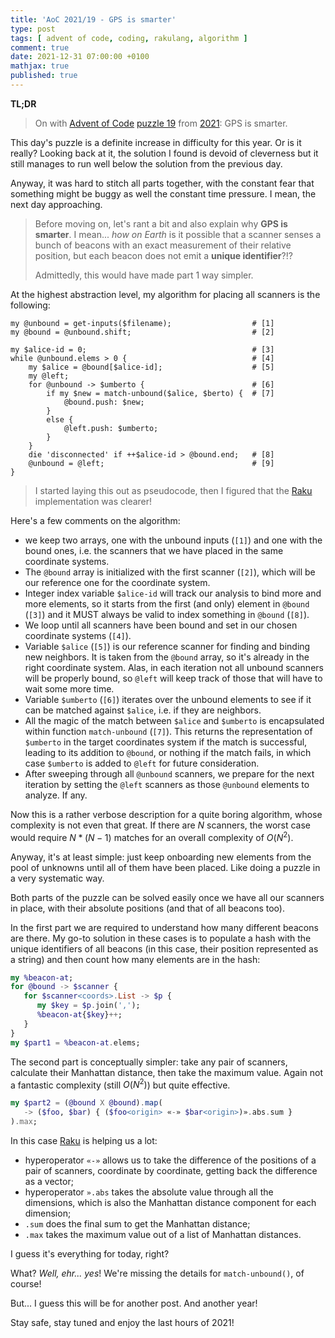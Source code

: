 ```yaml
---
title: 'AoC 2021/19 - GPS is smarter'
type: post
tags: [ advent of code, coding, rakulang, algorithm ]
comment: true
date: 2021-12-31 07:00:00 +0100
mathjax: true
published: true
---
```


**TL;DR**

> On with [Advent of Code][] [puzzle 19][puzzle] from [2021][aoc2021]:
> GPS is smarter.

This day's puzzle is a definite increase in difficulty for this year. Or
is it really? Looking back at it, the solution I found is devoid of
cleverness but it still manages to run well below the solution from the
previous day.

Anyway, it was hard to stitch all parts together, with the constant fear
that something might be buggy as well the constant time pressure. I
mean, the next day approaching.

> Before moving on, let's rant a bit and also explain why **GPS is
> smarter**. I mean... *how on Earth* is it possible that a scanner
> senses a bunch of beacons with an exact measurement of their relative
> position, but each beacon does not emit a **unique identifier**?!?
>
> Admittedly, this would have made part 1 way simpler.

At the highest abstraction level, my algorithm for placing all scanners
is the following:

```
my @unbound = get-inputs($filename);                  # [1]
my @bound = @unbound.shift;                           # [2]

my $alice-id = 0;                                     # [3]
while @unbound.elems > 0 {                            # [4]
    my $alice = @bound[$alice-id];                    # [5]
    my @left;
    for @unbound -> $umberto {                        # [6]
        if my $new = match-unbound($alice, $berto) {  # [7]
            @bound.push: $new;
        }
        else {
            @left.push: $umberto;
        }
    }
    die 'disconnected' if ++$alice-id > @bound.end;   # [8]
    @unbound = @left;                                 # [9]
}
```

> I started laying this out as pseudocode, then I figured that the
> [Raku][] implementation was clearer!

Here's a few comments on the algorithm:

- we keep two arrays, one with the unbound inputs (`[1]`) and one with
  the bound ones, i.e. the scanners that we have placed in the same
  coordinate systems.
- The `@bound` array is initialized with the first scanner (`[2]`),
  which will be our reference one for the coordinate system.
- Integer index variable `$alice-id` will track our analysis to bind
  more and more elements, so it starts from the first (and only) element
  in `@bound` (`[3]`) and it MUST always be valid to index something in
  `@bound` (`[8]`).
- We loop until all scanners have been bound and set in our chosen
  coordinate systems (`[4]`).
- Variable `$alice` (`[5]`) is our reference scanner for finding and
  binding new neighbors. It is taken from the `@bound` array, so it's
  already in the right coordinate system. Alas, in each iteration not
  all unbound scanners will be properly bound, so `@left` will keep
  track of those that will have to wait some more time.
- Variable `$umberto` (`[6]`) iterates over the unbound elements to see
  if it can be matched against `$alice`, i.e. if they are neighbors.
- All the magic of the match between `$alice` and `$umberto` is
  encapsulated within function `match-unbound` (`[7]`). This returns the
  representation of `$umberto` in the target coordinates system if the
  match is successful, leading to its addition to `@bound`, or nothing
  if the match fails, in which case `$umberto` is added to `@left` for
  future consideration.
- After sweeping through all `@unbound` scanners, we prepare for the
  next iteration by setting the `@left` scanners as those `@unbound`
  elements to analyze. If any.

Now this is a rather verbose description for a quite boring algorithm,
whose complexity is not even that great. If there are $N$ scanners,
the worst case would require $N * (N - 1)$ matches for an overall
complexity of $O(N^2)$.

Anyway, it's at least simple: just keep onboarding new elements from the
pool of unknowns until all of them have been placed. Like doing a puzzle
in a very systematic way.

Both parts of the puzzle can be solved easily once we have all our
scanners in place, with their absolute positions (and that of all
beacons too).

In the first part we are required to understand how many different
beacons are there. My go-to solution in these cases is to populate a
hash with the unique identifiers of all beacons (in this case, their
position represented as a string) and then count how many elements are
in the hash:

```raku
my %beacon-at;
for @bound -> $scanner {
   for $scanner<coords>.List -> $p {
      my $key = $p.join(',');
      %beacon-at{$key}++;
   }
}
my $part1 = %beacon-at.elems;
```

The second part is conceptually simpler: take any pair of scanners,
calculate their Manhattan distance, then take the maximum value. Again
not a fantastic complexity (still $O(N^2)$) but quite effective.

```raku
my $part2 = (@bound X @bound).map(
   -> ($foo, $bar) { ($foo<origin> «-» $bar<origin>)».abs.sum }
).max;
```

In this case [Raku][] is helping us a lot:

- hyperoperator `«-»` allows us to take the difference of the positions
  of a pair of scanners, coordinate by coordinate, getting back the
  difference as a vector;
- hyperoperator `».abs` takes the absolute value through all the
  dimensions, which is also the Manhattan distance component for each
  dimension;
- `.sum` does the final sum to get the Manhattan distance;
- `.max` takes the maximum value out of a list of Manhattan distances.

I guess it's everything for today, right?

What? *Well, ehr... yes*! We're missing the details for `match-unbound()`,
of course!

But... I guess this will be for another post. And another year!

Stay safe, stay tuned and enjoy the last hours of 2021!

[puzzle]: https://adventofcode.com/2021/day/X
[aoc2021]: https://adventofcode.com/2021/
[Advent of Code]: https://adventofcode.com/
[Raku]: https://www.raku.org/
